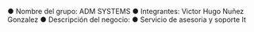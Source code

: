 
●	Nombre del grupo: ADM SYSTEMS
●	Integrantes: Victor Hugo Nuñez Gonzalez
●	Descripción del negocio: 
●	Servicio de asesoria y soporte It
